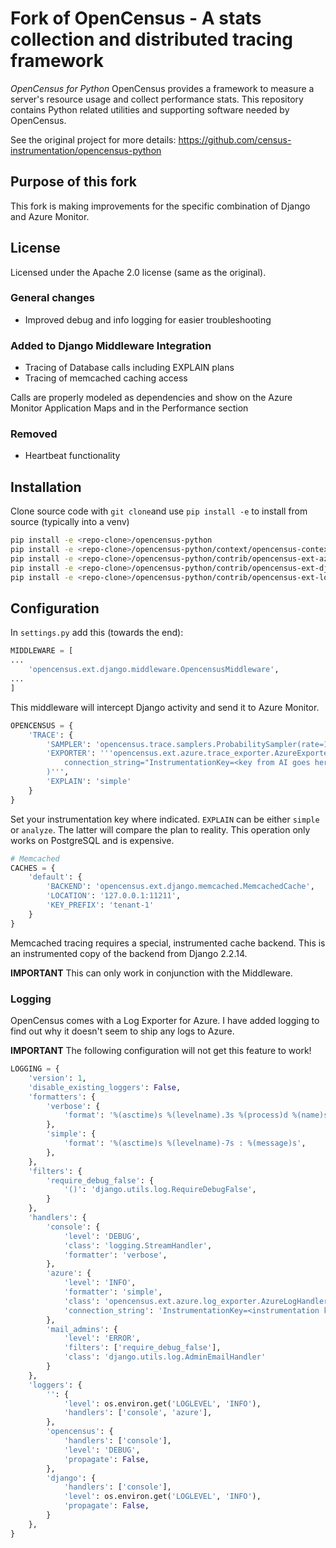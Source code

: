 Fork of 
OpenCensus - A stats collection and distributed tracing framework
=================================================================

*OpenCensus for Python* OpenCensus provides a framework to measure a
server's resource usage and collect performance stats. This repository
contains Python related utilities and supporting software needed by
OpenCensus.

See the original project for more details: https://github.com/census-instrumentation/opencensus-python

## Purpose of this fork
This fork is making improvements for the specific combination of Django and Azure Monitor.

## License
Licensed under the Apache 2.0 license (same as the original).

### General changes
* Improved debug and info logging for easier troubleshooting

### Added to Django Middleware Integration
* Tracing of Database calls including EXPLAIN plans
* Tracing of memcached caching access

Calls are properly modeled as dependencies and show on the Azure Monitor Application Maps and in the Performance section

### Removed
* Heartbeat functionality


## Installation
Clone source code with `git clone`and use `pip install -e` to install from source (typically into a venv)
```bash
pip install -e <repo-clone>/opencensus-python
pip install -e <repo-clone>/opencensus-python/context/opencensus-context
pip install -e <repo-clone>/opencensus-python/contrib/opencensus-ext-azure
pip install -e <repo-clone>/opencensus-python/contrib/opencensus-ext-django
pip install -e <repo-clone>/opencensus-python/contrib/opencensus-ext-logging
```

## Configuration
In `settings.py` add this (towards the end):
```python
MIDDLEWARE = [
...
    'opencensus.ext.django.middleware.OpencensusMiddleware',
...
]
```
This middleware will intercept Django activity and send it to Azure Monitor.

```python
OPENCENSUS = {
    'TRACE': {
        'SAMPLER': 'opencensus.trace.samplers.ProbabilitySampler(rate=1)',
        'EXPORTER': '''opencensus.ext.azure.trace_exporter.AzureExporter(
            connection_string="InstrumentationKey=<key from AI goes here>",
        )''',
        'EXPLAIN': 'simple'
    }
}
```
Set your instrumentation key where indicated.
`EXPLAIN` can be either `simple` or `analyze`. The latter will compare the plan to reality. This operation only works on PostgreSQL and is expensive.

```python
# Memcached
CACHES = {
    'default': {
        'BACKEND': 'opencensus.ext.django.memcached.MemcachedCache',
        'LOCATION': '127.0.0.1:11211',
        'KEY_PREFIX': 'tenant-1'
    }
}
```

Memcached tracing requires a special, instrumented cache backend. This is an instrumented copy of the backend from Django 2.2.14.

**IMPORTANT** This can only work in conjunction with the Middleware.

### Logging
OpenCensus comes with a Log Exporter for Azure. I have added logging to find out why it doesn't seem to ship any logs to Azure.

**IMPORTANT** The following configuration will not get this feature to work!
```python
LOGGING = {
    'version': 1,
    'disable_existing_loggers': False,
    'formatters': {
        'verbose': {
            'format': '%(asctime)s %(levelname).3s %(process)d %(name)s : %(message)s',
        },
        'simple': {
            'format': '%(asctime)s %(levelname)-7s : %(message)s',
        },
    },
    'filters': {
        'require_debug_false': {
            '()': 'django.utils.log.RequireDebugFalse',
        }
    },
    'handlers': {
        'console': {
            'level': 'DEBUG',
            'class': 'logging.StreamHandler',
            'formatter': 'verbose',
        },
        'azure': {
            'level': 'INFO',
            'formatter': 'simple',
            'class': 'opencensus.ext.azure.log_exporter.AzureLogHandler',
            'connection_string': 'InstrumentationKey=<instrumentation key goes here>',
        },
        'mail_admins': {
            'level': 'ERROR',
            'filters': ['require_debug_false'],
            'class': 'django.utils.log.AdminEmailHandler'
        }
    },
    'loggers': {
        '': {
            'level': os.environ.get('LOGLEVEL', 'INFO'),
            'handlers': ['console', 'azure'],
        },
        'opencensus': {
            'handlers': ['console'],
            'level': 'DEBUG',
            'propagate': False,
        },
        'django': {
            'handlers': ['console'],
            'level': os.environ.get('LOGLEVEL', 'INFO'),
            'propagate': False,
        }
    },
}
```
